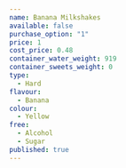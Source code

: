```yaml
---
name: Banana Milkshakes
available: false
purchase_option: "1"
price: 1
cost_price: 0.48
container_water_weight: 919
container_sweets_weight: 0
type: 
  - Hard
flavour: 
  - Banana
colour: 
  - Yellow
free: 
  - Alcohol
  - Sugar
published: true
---
```


